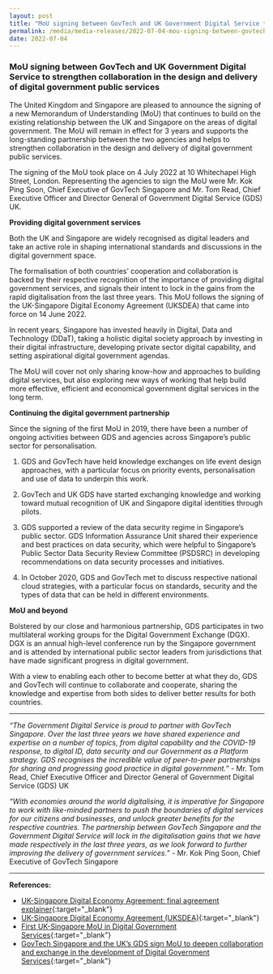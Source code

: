 ```yaml
---
layout: post
title: "MoU signing between GovTech and UK Government Digital Service to strengthen collaboration in the design and delivery of digital government public services" 
permalink: /media/media-releases/2022-07-04-mou-signing-between-govtech-and-uk-government-digital-service
date: 2022-07-04
---
```


### **MoU signing between GovTech and UK Government Digital Service to strengthen collaboration in the design and delivery of digital government public services**

The United Kingdom and Singapore are pleased to announce the signing of a new Memorandum of Understanding (MoU) that continues to build on the existing relationship between the UK and Singapore on the areas of digital government. The MoU will remain in effect for 3 years and supports the long-standing partnership between the two agencies and helps to strengthen collaboration in the design and delivery of digital government public services.

The signing of the MoU took place on 4 July 2022 at 10 Whitechapel High Street, London. Representing the agencies to sign the MoU were Mr. Kok Ping Soon, Chief Executive of GovTech Singapore and Mr. Tom Read, Chief Executive Officer and Director General of Government Digital Service (GDS) UK.

**Providing digital government services**

Both the UK and Singapore are widely recognised as digital leaders and take an active role in shaping international standards and discussions in the digital government space.

The formalisation of both countries’ cooperation and collaboration is backed by their respective recognition of the importance of providing digital government services, and signals their intent to lock in the gains from the rapid digitalisation from the last three years. This MoU follows the signing of the UK-Singapore Digital Economy Agreement (UKSDEA) that came into force on 14 June 2022.

In recent years, Singapore has invested heavily in Digital, Data and Technology (DDaT), taking a holistic digital society approach by investing in their digital infrastructure, developing private sector digital capability, and setting aspirational digital government agendas.

The MoU will cover not only sharing know-how and approaches to building digital services, but also exploring new ways of working that help build more effective, efficient and economical government digital services in the long term.

**Continuing the digital government partnership**

Since the signing of the first MoU in 2019, there have been a number of ongoing activities between GDS and agencies across Singapore’s public sector for personalisation.

1.	GDS and GovTech have held knowledge exchanges on life event design approaches, with a particular focus on priority events, personalisation and use of data to underpin this work. 

2.	GovTech and UK GDS have started exchanging knowledge and working toward mutual recognition of UK and Singapore digital identities through pilots.

3.	GDS supported a review of the data security regime in Singapore’s public sector. GDS Information Assurance Unit shared their experience and best practices on data security, which were helpful to Singapore’s Public Sector Data Security Review Committee (PSDSRC) in developing recommendations on data security processes and initiatives.

4.	In October 2020, GDS and GovTech met to discuss respective national cloud strategies, with a particular focus on standards, security and the types of data that can be held in different environments.

**MoU and beyond**

Bolstered by our close and harmonious partnership, GDS participates in two multilateral working groups for the Digital Government Exchange (DGX). DGX is an annual high-level conference run by the Singapore government and is attended by international public sector leaders from jurisdictions that have made significant progress in digital government. 

With a view to enabling each other to become better at what they do, GDS and GovTech will continue to collaborate and cooperate, sharing the knowledge and expertise from both sides to deliver better results for both countries.

---

*“The Government Digital Service is proud to partner with GovTech Singapore. Over the last three years we have shared experience and expertise on a number of topics, from digital capability and the COVID-19 response, to digital ID, data security and our Government as a Platform strategy. GDS recognises the incredible value of peer-to-peer partnerships for sharing and progressing good practice in digital government.”* - Mr. Tom Read, Chief Executive Officer and Director General of Government Digital Service (GDS) UK

*“With economies around the world digitalising, it is imperative for Singapore to work with like-minded partners to push the boundaries of digital services for our citizens and businesses, and unlock greater benefits for the respective countries. The partnership between GovTech Singapore and the Government Digital Service will lock in the digitalisation gains that we have made respectively in the last three years, as we look forward to further improving the delivery of government services.”* - Mr. Kok Ping Soon, Chief Executive of GovTech Singapore

---

**References:**
* [UK-Singapore Digital Economy Agreement: final agreement explainer](https://www.gov.uk/government/publications/uk-singapore-digital-economy-agreement-explainer/uk-singapore-digital-economy-agreement-final-agreement-explainer){:target="_blank"}
* [UK-Singapore Digital Economy Agreement (UKSDEA)](https://www.mti.gov.sg/Improving-Trade/Digital-Economy-Agreements/UKSDEA){:target="_blank"}
* [First UK-Singapore MoU in Digital Government Services](https://www.gov.uk/government/news/sin-sg-facilitates-new-uk-sg-mou-in-digital-government-services){:target="_blank"}
* [GovTech Singapore and the UK’s GDS sign MoU to deepen collaboration and exchange in the development of Digital Government Services](https://www.tech.gov.sg/media/media-releases/govtech-singapore-uk-gds-sign-mou-deepen-collaboration-and-exchange-development-digital-government-services){:target="_blank"}



